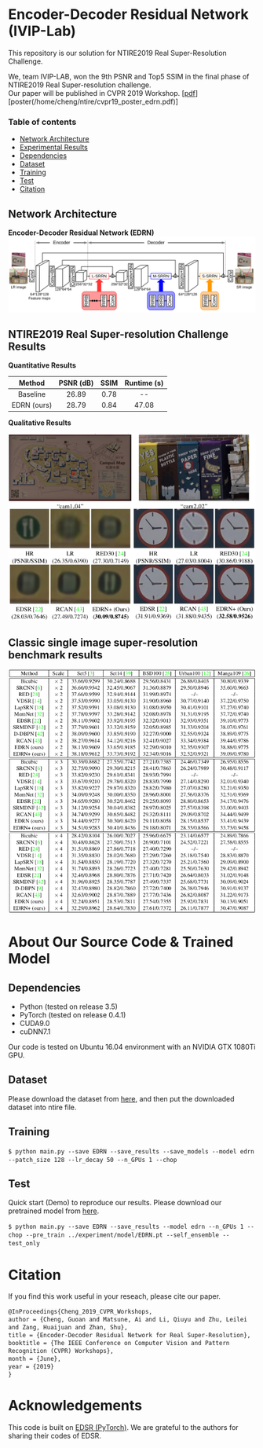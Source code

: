 # Encoder-Decoder Residual Network (IVIP-Lab)
This repository is our solution for NTIRE2019 Real Super-Resolution Challenge.  

We, team IVIP-LAB, won the 9th PSNR and Top5 SSIM in the final phase of NTIRE2019 Real Super-resolution challenge.  
Our paper will be published in CVPR 2019 Workshop. </i> [[pdf](http://openaccess.thecvf.com/content_CVPRW_2019/papers/NTIRE/Cheng_Encoder-Decoder_Residual_Network_for_Real_Super-Resolution_CVPRW_2019_paper.pdf)] [poster(/home/cheng/ntire/cvpr19_poster_edrn.pdf)]

### Table of contents
  * [Network Architecture](#network)
  * [Experimental Results](#result)
  * [Dependencies](#Dependencies)
  * [Dataset](#Dataset)
  * [Training](#Training)
  * [Test](#Test)
  * [Citation](#Citation)
  
<a id="network"></a>
## Network Architecture
**Encoder-Decoder Residual Network (EDRN)**  
![Overview of EDRN](/figs/edrn.png)

<a id="result"></a>
## NTIRE2019 Real Super-resolution Challenge Results  
**Quantitative Results**  

 Method | PSNR (dB) | SSIM | Runtime (s)
 :---------------:|:----------:|:---------:|:---------: 
 Baseline | 26.89 | 0.78 | --
 EDRN (ours) | 28.79 | 0.84 | 47.08


**Qualitative Results**  

![Qualitative_results](/figs/visualization.png)

## Classic single image super-resolution benchmark results  
![SISR_results](/figs/sisr_results.png)

# About Our Source Code & Trained Model
## Dependencies
  * Python (tested on release 3.5)
  * PyTorch (tested on release 0.4.1)
  * CUDA9.0
  * cuDNN7.1
  
Our code is tested on Ubuntu 16.04 environment with an NVIDIA GTX 1080Ti GPU.

## Dataset
Please download the dataset from [here](https://competitions.codalab.org/competitions/21439#participate), and then put the downloaded dataset into ntire file. 

## Training
`$ python main.py --save EDRN --save_results --save_models --model edrn --patch_size 128 --lr_decay 50 --n_GPUs 1 --chop`

## Test
Quick start (Demo) to reproduce our results. Please download our pretrained model from [here](https://drive.google.com/open?id=1CxVtrxlgB-iWEFsYuUicqksjTvpBDtxD).

`$ python main.py --save EDRN --save_results --model edrn --n_GPUs 1 --chop --pre_train ../experiment/model/EDRN.pt --self_ensemble --test_only`

# Citation
If you find this work useful in your reseach, please cite our paper. 
```
@InProceedings{Cheng_2019_CVPR_Workshops,
author = {Cheng, Guoan and Matsune, Ai and Li, Qiuyu and Zhu, Leilei and Zang, Huaijuan and Zhan, Shu},
title = {Encoder-Decoder Residual Network for Real Super-Resolution},
booktitle = {The IEEE Conference on Computer Vision and Pattern Recognition (CVPR) Workshops},
month = {June},
year = {2019}
} 
```

# Acknowledgements
This code is built on [EDSR (PyTorch)](https://github.com/thstkdgus35/EDSR-PyTorch). We are grateful to the authors for sharing their codes of EDSR.
